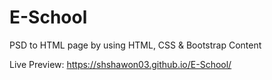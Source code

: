 # E-School
PSD to HTML page by using HTML, CSS &amp; Bootstrap Content

Live Preview: https://shshawon03.github.io/E-School/
